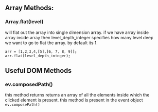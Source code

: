 
## Array Methods:
### Array.flat(level)
will flat out the array into single dimension array. if we have array inside array inside array then level_depth_integer specifies how many level deep we want to go to flat the array. by default its 1.

```
arr = [1,2,3,4,[5],[6, 7, 8, 9]];
arr.flat(level_depth_integer);
```


## Useful DOM Methods
### ev.composedPath()
this method returns returns an array of all the elements inside which the clicked element is present. 
this method is present in the event object
```ev.composePath()```
